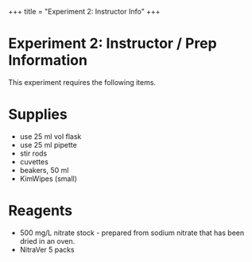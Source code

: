 +++
title = "Experiment 2: Instructor Info"
+++

# Experiment 2: Instructor / Prep Information
 
This experiment requires the following items.

# Supplies

- use 25 ml vol flask
- use 25 ml pipette
- stir rods
- cuvettes
- beakers, 50 ml
- KimWipes (small)

# Reagents

- 500 mg/L nitrate stock - prepared from sodium nitrate that has been dried in an oven.
- NitraVer 5 packs
